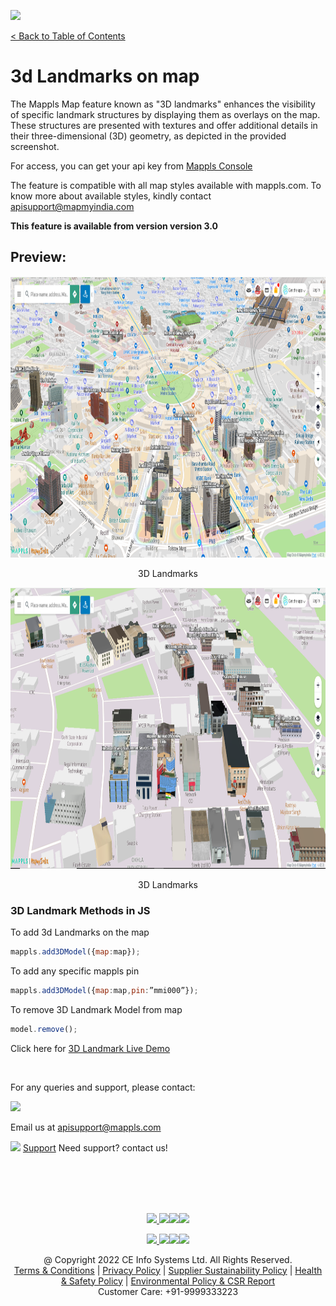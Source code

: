 [<img src="https://about.mappls.com/images/mappls-b-logo.svg" height="60"/> </p>](https://www.mapmyindia.com/api)

[< Back to Table of Contents](../../README.md)

# 3d Landmarks on map

The Mappls Map feature known as "3D landmarks" enhances the visibility of specific landmark structures by displaying them as overlays on the map. These structures are presented with textures and offer additional details in their three-dimensional (3D) geometry, as depicted in the provided screenshot. 

For access, you can get your api key from [Mappls Console](https://apis.mappls.com/console/)

The feature is compatible with all map styles available with mappls.com.
To know more about available styles, kindly contact apisupport@mapmyindia.com

**This feature is available from version version 3.0**


## **Preview:**

[<img src="./../../assets/3DLandmark2.png" height="450"/> </p>](https://about.mappls.com/)

<p align="center">3D Landmarks</p>

[<img src="./../../assets/3DLandmark.png" height="450"/> </p>](https://about.mappls.com/)
<p align="center">3D Landmarks</p>



### 3D Landmark Methods in JS
To add 3d Landmarks on the map

```js
mappls.add3DModel({map:map});
```
To add any specific mappls pin

```js
mappls.add3DModel({map:map,pin:”mmi000”});
```
To remove 3D Landmark Model from map

```js
model.remove();
```

Click here for [3D Landmark Live Demo](https://www.mappls.com/3d@jpssflvf,onjevjlj,lmljvjlaovlsaeoo,l,f,f,f,f,l,f,zdata)


<br>

For any queries and support, please contact: 

[<img src="https://about.mappls.com/images/mappls-logo.svg" height="40"/> </p>](https://about.mappls.com/api/)
Email us at [apisupport@mappls.com](mailto:apisupport@mappls.com)


![](https://www.mapmyindia.com/api/img/icons/support.png)
[Support](https://about.mappls.com/contact/)
Need support? contact us!

<br></br>
<br></br>

[<p align="center"> <img src="https://www.mapmyindia.com/api/img/icons/stack-overflow.png"/> ](https://stackoverflow.com/questions/tagged/mappls-api)[![](https://www.mapmyindia.com/api/img/icons/blog.png)](https://about.mappls.com/blog/)[![](https://www.mapmyindia.com/api/img/icons/gethub.png)](https://github.com/Mappls-api)[<img src="https://mmi-api-team.s3.ap-south-1.amazonaws.com/API-Team/npm-logo.one-third%5B1%5D.png" height="40"/> </p>](https://www.npmjs.com/org/mapmyindia) 



[<p align="center"> <img src="https://www.mapmyindia.com/june-newsletter/icon4.png"/> ](https://www.facebook.com/Mapplsofficial)[![](https://www.mapmyindia.com/june-newsletter/icon2.png)](https://twitter.com/mappls)[![](https://www.mapmyindia.com/newsletter/2017/aug/llinkedin.png)](https://www.linkedin.com/company/mappls/)[![](https://www.mapmyindia.com/june-newsletter/icon3.png)](https://www.youtube.com/channel/UCAWvWsh-dZLLeUU7_J9HiOA)




<div align="center">@ Copyright 2022 CE Info Systems Ltd. All Rights Reserved.</div>

<div align="center"> <a href="https://about.mappls.com/api/terms-&-conditions">Terms & Conditions</a> | <a href="https://about.mappls.com/about/privacy-policy">Privacy Policy</a> | <a href="https://about.mappls.com/pdf/mapmyIndia-sustainability-policy-healt-labour-rules-supplir-sustainability.pdf">Supplier Sustainability Policy</a> | <a href="https://about.mappls.com/pdf/Health-Safety-Management.pdf">Health & Safety Policy</a> | <a href="https://about.mappls.com/pdf/Environment-Sustainability-Policy-CSR-Report.pdf">Environmental Policy & CSR Report</a>

<div align="center">Customer Care: +91-9999333223</div>

